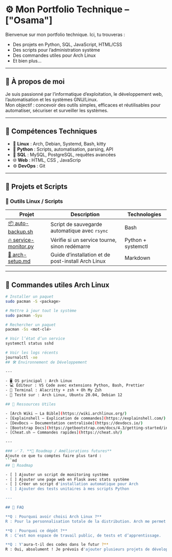 # ⚙️ Mon Portfolio Technique – ["Osama"]

Bienvenue sur mon portfolio technique. Ici, tu trouveras :
- Des projets en Python, SQL, JavaScript, HTML/CSS
- Des scripts pour l’administration système
- Des commandes utiles pour Arch Linux
- Et bien plus...

---

## 🚀 À propos de moi

Je suis passionné par l’informatique d’exploitation, le développement web, l’automatisation et les systèmes GNU/Linux.  
Mon objectif : concevoir des outils simples, efficaces et réutilisables pour automatiser, sécuriser et surveiller les systèmes.

---

## 🧠 Compétences Techniques

- 🐧 **Linux** : Arch, Debian, Systemd, Bash, kitty
- 🐍 **Python** : Scripts, automatisation, parsing, API
- 🧮 **SQL** : MySQL, PostgreSQL, requêtes avancées
- 🌐 **Web** : HTML, CSS , JavaScrip
- ⚙️ **DevOps** : Git

---

## 📂 Projets et Scripts

### 🔧 Outils Linux / Scripts

| Projet | Description | Technologies |
|--------|-------------|--------------|
| [📦 auto-backup.sh](./scripts/auto-backup.sh) | Script de sauvegarde automatique avec `rsync` | Bash |
| [🔥 service-monitor.py](./scripts/service-monitor.py) | Vérifie si un service tourne, sinon redémarre | Python + systemctl |
| [📡 arch-setup.md](./docs/arch-setup.md) | Guide d’installation et de post-install Arch Linux | Markdown |

---


## 🐧 Commandes utiles Arch Linux

```bash
# Installer un paquet
sudo pacman -S <package>

# Mettre à jour tout le système
sudo pacman -Syu

# Rechercher un paquet
pacman -Ss <mot-clé>

# Voir l’état d’un service
systemctl status sshd

# Voir les logs récents
journalctl -xe
## 🛠️ Environnement de Développement

---

- 🖥️ OS principal : Arch Linux
- 💻 Éditeur : VS Code avec extensions Python, Bash, Prettier
- 🔧 Terminal : Alacritty + zsh + Oh My Zsh
- 🧪 Testé sur : Arch Linux, Ubuntu 20.04, Debian 12

## 📘 Ressources Utiles

- [Arch Wiki – La Bible](https://wiki.archlinux.org/)
- [Explainshell – Explication de commandes](https://explainshell.com/)
- [DevDocs – Documentation centralisée](https://devdocs.io/)
- [Bootstrap Docs](https://getbootstrap.com/docs/4.3/getting-started/introduction/)
- [Cheat.sh – Commandes rapides](https://cheat.sh/)

---

### ✅ 7. **🧭 Roadmap / Améliorations futures**
Ajoute ce que tu comptes faire plus tard :
```md
## 🧭 Roadmap

- [ ] Ajouter un script de monitoring système
- [ ] Ajouter une page web en Flask avec stats système
- [ ] Créer un script d'installation automatique pour Arch
- [ ] Ajouter des tests unitaires à mes scripts Python

---

## 💬 FAQ

**Q : Pourquoi avoir choisi Arch Linux ?**  
R : Pour la personnalisation totale de la distribution. Arch me permet de construire mon environnement exactement comme je le veux, sans bloatware.

**Q : Pourquoi ce dépôt ?**  
R : C’est mon espace de travail public, de tests et d’apprentissage.

**Q : Y'aura-t-il des codes dans le futur ?**  
R : Oui, absolument ! Je prévois d'ajouter plusieurs projets de développement



